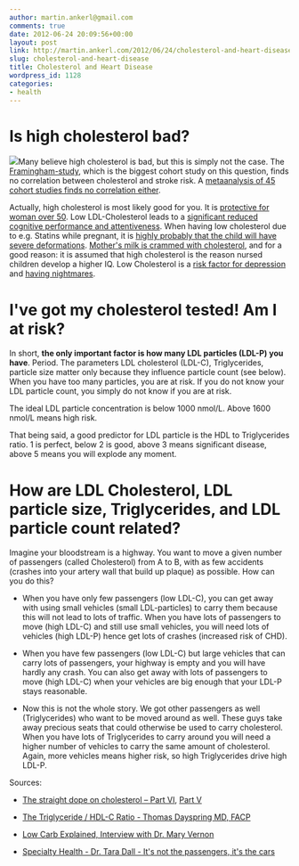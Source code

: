 ```yaml
---
author: martin.ankerl@gmail.com
comments: true
date: 2012-06-24 20:09:56+00:00
layout: post
link: http://martin.ankerl.com/2012/06/24/cholesterol-and-heart-disease/
slug: cholesterol-and-heart-disease
title: Cholesterol and Heart Disease
wordpress_id: 1128
categories:
- health
---
```


# Is high cholesterol bad?



[![](http://martin.ankerl.com/wp-content/uploads/2012/06/6199349754_0f213f190c_o-300x300.jpg)](http://martin.ankerl.com/wp-content/uploads/2012/06/6199349754_0f213f190c_o.jpg)Many believe high cholesterol is bad, but this is simply not the case. The [Framingham-study](http://www.ncbi.nlm.nih.gov/pubmed/1342260), which is the biggest cohort study on this question, finds no correlation between cholesterol and stroke risk. A [metaanalysis of 45 cohort studies finds no correlation either](http://www.ncbi.nlm.nih.gov/pubmed/8551820).

Actually, high cholesterol is most likely good for you. It is [protective for woman over 50](http://online.liebertpub.com/doi/abs/10.1089/jwh.1997.6.295). Low LDL-Cholesterol leads to a [significant reduced cognitive performance and attentiveness](http://www.ncbi.nlm.nih.gov/pubmed/14695047). When having low cholesterol due to e.g. Statins while pregnant, it is [highly probably that the child will have severe deformations](http://www.nejm.org/doi/full/10.1056/NEJM200404083501524). [Mother's milk is crammed with cholesterol](http://www.westonaprice.org/childrens-health/fat-and-cholesterol-in-human-milk), and for a good reason: it is assumed that high cholesterol is the reason nursed children develop a higher IQ. Low Cholesterol is a [risk factor for depression](http://www.ncbi.nlm.nih.gov/pubmed/10367605) and [having nightmares](http://www.bmj.com/content/332/7547/950.full).



# I've got my cholesterol tested! Am I at risk?



In short, **the only important factor is how many LDL particles (LDL-P) you have**. Period. The parameters LDL cholesterol (LDL-C), Triglycerides, particle size matter only because they influence particle count (see below). When you have too many particles, you are at risk. If you do not know your LDL particle count, you simply do not know if you are at risk. 

The ideal LDL particle concentration is below 1000 nmol/L. Above 1600 nmol/L means high risk.

That being said, a good predictor for LDL particle is the HDL to Triglycerides ratio. 1 is perfect, below 2 is good, above 3 means significant disease, above 5 means you will explode any moment.




# How are LDL Cholesterol, LDL particle size, Triglycerides, and LDL particle count related?



Imagine your bloodstream is a highway. You want to move a given number of passengers (called Cholesterol) from A to B, with as few accidents (crashes into your artery wall that build up plaque) as possible. How can you do this?





  * When you have only few passengers (low LDL-C), you can get away with using small vehicles (small LDL-particles) to carry them because this will not lead to lots of traffic. When you have lots of passengers to move (high LDL-C) and still use small vehicles, you will need lots of vehicles (high LDL-P) hence get lots of crashes (increased risk of CHD).


  * When you have few passengers (low LDL-C) but large vehicles that can carry lots of passengers, your highway is empty and you will have hardly any crash. You can also get away with lots of passengers to move (high LDL-C) when your vehicles are big enough that your LDL-P stays reasonable.


  * Now this is not the whole story. We got other passengers  as well (Triglycerides) who want to be moved around as well. These guys take away precious seats that could otherwise be used to carry cholesterol. When you have lots of Triglycerides to carry around you will need a higher number of vehicles to carry the same amount of cholesterol. Again, more vehicles means higher risk, so high Triglycerides drive high LDL-P.


Sources:


  * [The straight dope on cholesterol – Part VI](http://eatingacademy.com/nutrition/the-straight-dope-on-cholesterol-part-vi), [Part V](http://eatingacademy.com/nutrition/the-straight-dope-on-cholesterol-part-v)

  * [The Triglyceride / HDL-C Ratio - Thomas Dayspring MD, FACP](http://www.lipidcenter.com/pdf/TG_HDL_Ratio.pdf)

  * [Low Carb Explained, Interview with Dr. Mary Vernon](http://www.youtube.com/watch?v=kaquSijXJkQ)

  * [Specialty Health - Dr. Tara Dall - It's not the passengers, it's the cars](http://www.youtube.com/watch?v=8fLuxjQ2s6s)

